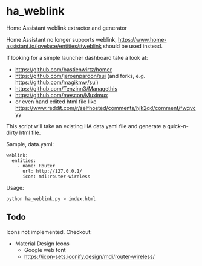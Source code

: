 # ha_weblink

Home Assistant weblink extractor and generator

Home Assistant no longer supports weblink, https://www.home-assistant.io/lovelace/entities/#weblink should be used instead.

If looking for a simple launcher dashboard take a look at:

  * https://github.com/bastienwirtz/homer
  * https://github.com/jeroenpardon/sui (and forks, e.g. https://github.com/magikmw/sui)
  * https://github.com/Tenzinn3/Managethis
  * https://github.com/mescon/Muximux
  * or even hand edited html file like https://www.reddit.com/r/selfhosted/comments/hjk2qd/comment/fwqvcyy

This script will take an existing HA data yaml file and generate a quick-n-dirty html file.

Sample, data.yaml:

	weblink:
	  entities:
		- name: Router
		  url: http://127.0.0.1/
		  icon: mdi:router-wireless

Usage:

    python ha_weblink.py > index.html

## Todo

Icons not implemented. Checkout:

  * Material Design Icons
      * Google web font
      * https://icon-sets.iconify.design/mdi/router-wireless/

